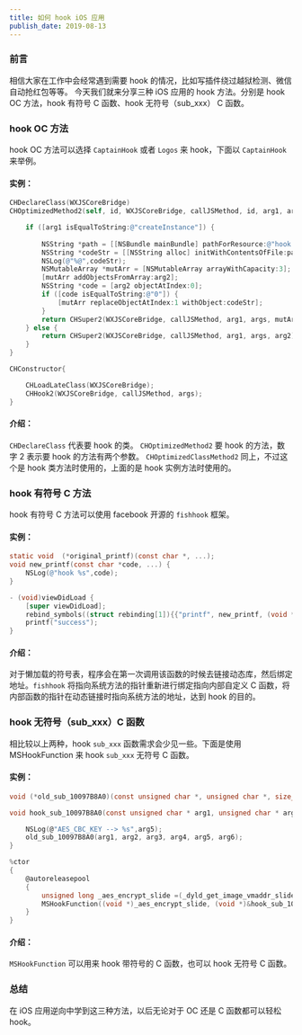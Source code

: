 ```yaml
---
title: 如何 hook iOS 应用
publish_date: 2019-08-13
---
```


### 前言

相信大家在工作中会经常遇到需要 hook 的情况，比如写插件绕过越狱检测、微信自动抢红包等等。
今天我们就来分享三种 iOS 应用的 hook 方法。分别是 hook OC 方法，hook 有符号 C 函数、hook 无符号（sub_xxx） C 函数。

### hook OC 方法

hook OC 方法可以选择 `CaptainHook` 或者 `Logos` 来 hook，下面以 `CaptainHook` 来举例。

#### 实例：

```objective-c
CHDeclareClass(WXJSCoreBridge)
CHOptimizedMethod2(self, id, WXJSCoreBridge, callJSMethod, id, arg1, args, id, arg2) {

    if ([arg1 isEqualToString:@"createInstance"]) {
        
        NSString *path = [[NSBundle mainBundle] pathForResource:@"hook.txt" ofType:nil];
        NSString *codeStr = [[NSString alloc] initWithContentsOfFile:path encoding:NSUTF8StringEncoding error:nil];
        NSLog(@"%@",codeStr);
        NSMutableArray *mutArr = [NSMutableArray arrayWithCapacity:3];
        [mutArr addObjectsFromArray:arg2];
        NSString *code = [arg2 objectAtIndex:0];
        if ([code isEqualToString:@"0"]) {
            [mutArr replaceObjectAtIndex:1 withObject:codeStr];
        }
        return CHSuper2(WXJSCoreBridge, callJSMethod, arg1, args, mutArr);
    } else {
        return CHSuper2(WXJSCoreBridge, callJSMethod, arg1, args, arg2);
    }
}

CHConstructor{

    CHLoadLateClass(WXJSCoreBridge);
    CHHook2(WXJSCoreBridge, callJSMethod, args);
}
```

#### 介绍：

`CHDeclareClass` 代表要 hook 的类。
`CHOptimizedMethod2` 要 hook 的方法，数字 2 表示要 hook 的方法有两个参数。
`CHOptimizedClassMethod2` 同上，不过这个是 hook 类方法时使用的，上面的是 hook 实例方法时使用的。

### hook 有符号 C 方法

hook 有符号 C 方法可以使用 facebook 开源的 `fishhook` 框架。

#### 实例：

```objective-c
static void  (*original_printf)(const char *, ...);
void new_printf(const char *code, ...) {
    NSLog(@"hook %s",code);
}

- (void)viewDidLoad {
    [super viewDidLoad];
    rebind_symbols((struct rebinding[1]){{"printf", new_printf, (void *)&original_printf}}, 1);
    printf("success");
}
```

#### 介绍：

对于懒加载的符号表，程序会在第一次调用该函数的时候去链接动态库，然后绑定地址。`fishhook` 将指向系统方法的指针重新进行绑定指向内部自定义 C 函数，将内部函数的指针在动态链接时指向系统方法的地址，达到 hook 的目的。

### hook 无符号（sub_xxx）C 函数

相比较以上两种，hook `sub_xxx` 函数需求会少见一些。下面是使用 MSHookFunction 来 hook `sub_xxx` 无符号 C 函数。

#### 实例：

```c
void (*old_sub_10097B8A0)(const unsigned char *, unsigned char *, size_t, const void *, unsigned char* , void *);

void hook_sub_10097B8A0(const unsigned char * arg1, unsigned char * arg2, size_t arg3, const void * arg4, unsigned char* arg5, void * arg6){

    NSLog(@"AES_CBC_KEY --> %s",arg5);
    old_sub_10097B8A0(arg1, arg2, arg3, arg4, arg5, arg6);
}

%ctor
{
    @autoreleasepool
    {
        unsigned long _aes_encrypt_slide =(_dyld_get_image_vmaddr_slide(0) + 0x10097B8A0);
        MSHookFunction((void *)_aes_encrypt_slide, (void *)&hook_sub_10097B8A0, (void**)&old_sub_10097B8A0);
    }
}
```

#### 介绍：

`MSHookFunction` 可以用来 hook 带符号的 C 函数，也可以 hook 无符号 C 函数。

### 总结

在 iOS 应用逆向中学到这三种方法，以后无论对于 OC 还是 C 函数都可以轻松 hook。